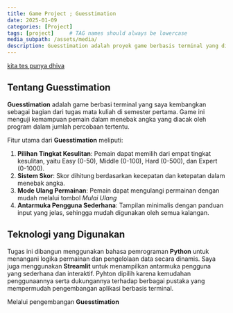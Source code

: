 ```yaml
---
title: Game Project ; Guesstimation
date: 2025-01-09
categories: [Project]
tags: [project]     # TAG names should always be lowercase
media_subpath: /assets/media/
description: Guesstimation adalah proyek game berbasis terminal yang dirancang untuk mengasah logika dan kemampuan pemrograman dasar.
---
```


[kita tes punya dhiva](https://github.com/dhiva077/mini-project)

## Tentang Guesstimation
<b>Guesstimation</b> adalah game berbasi terminal yang saya kembangkan sebagai bagian dari tugas mata kuliah di semester pertama. Game ini menguji kemampuan pemain dalam menebak angka yang diacak oleh program dalam jumlah percobaan tertentu.

Fitur utama dari <b>Guesstimation</b> meliputi:
1. <b>Pilihan Tingkat Kesulitan</b>: Pemain dapat memilih dari empat tingkat kesulitan, yaitu Easy (0-50), Middle (0-100), Hard (0-500), dan Expert (0-1000).
2. <b>Sistem Skor</b>: Skor dihitung berdasarkan kecepatan dan ketepatan dalam menebak angka.
3. <b>Mode Ulang Permainan</b>: Pemain dapat mengulangi permainan dengan mudah melalui tombol <i>Mulai Ulang</i>
4. <b>Antarmuka Pengguna Sederhana</b>: Tampilan minimalis dengan panduan input yang jelas, sehingga mudah digunakan oleh semua kalangan.

## Teknologi yang Digunakan
Tugas ini dibangun menggunakan bahasa pemrograman <b>Python</b> untuk menangani logika permainan dan pengelolaan data secara dinamis. Saya juga menggunakan <b>Streamlit</b> untuk menampilkan antarmuka pengguna yang sederhana dan interaktif. Pyhton dipilih karena kemudahan penggunaannya serta dukungannya terhadap berbagai pustaka yang mempermudah pengembangan aplikasi berbasis terminal.

Melalui pengembangan <b>Guesstimation</b>